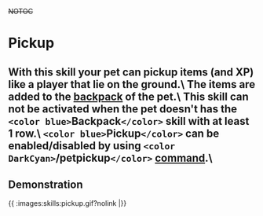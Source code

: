 ~~NOTOC~~
# Pickup

With this skill your pet can pickup items (and XP) like a player that lie on the ground.\\
The items are added to the [backpack](en/skills/backpack) of the pet.\\
This skill can not be activated when the pet doesn't has the `<color blue>`Backpack`</color>` skill with at least 1 row.\\
`<color blue>`Pickup`</color>` can be enabled/disabled by using `<color DarkCyan>`/petpickup`</color>` [command](en/commands).\\
----
## Demonstration

{{ :images:skills:pickup.gif?nolink |}}


